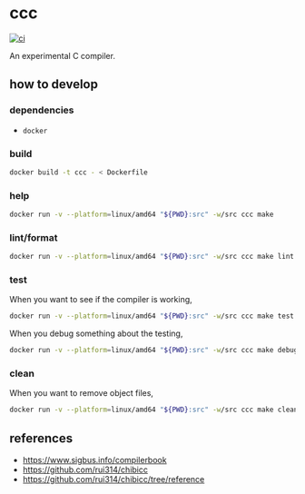 # ccc

[![ci](https://github.com/diohabara/ccc/actions/workflows/ci.yaml/badge.svg)](https://github.com/diohabara/ccc/actions/workflows/ci.yaml)

An experimental C compiler.

## how to develop

### dependencies

- `docker`

### build

```bash
docker build -t ccc - < Dockerfile
```

### help

```bash
docker run -v --platform=linux/amd64 "${PWD}:src" -w/src ccc make
```

### lint/format

```bash
docker run -v --platform=linux/amd64 "${PWD}:src" -w/src ccc make lint
```

### test

When you want to see if the compiler is working,

```bash
docker run -v --platform=linux/amd64 "${PWD}:src" -w/src ccc make test
```

When you debug something about the testing,

```bash
docker run -v --platform=linux/amd64 "${PWD}:src" -w/src ccc make debug
```

### clean

When you want to remove object files,

```bash
docker run -v --platform=linux/amd64 "${PWD}:src" -w/src ccc make clean
```

## references

- <https://www.sigbus.info/compilerbook>
- <https://github.com/rui314/chibicc>
- <https://github.com/rui314/chibicc/tree/reference>
